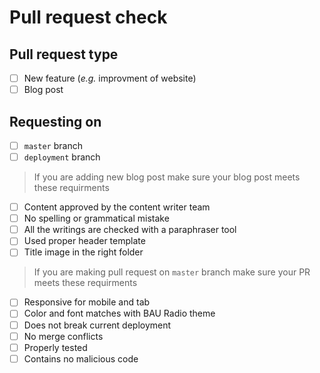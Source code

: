 # Pull request check

## Pull request type
- [ ] New feature (*e.g.* improvment of website)
- [ ] Blog post 

## Requesting on
- [ ] `master` branch
- [ ] `deployment` branch

> If you are adding new blog post make sure your blog post meets these requirments

- [ ] Content approved by the content writer team
- [ ] No spelling or grammatical mistake
- [ ] All the writings are checked with a paraphraser tool
- [ ] Used proper header template
- [ ] Title image in the right folder

> If you are making pull request on `master` branch make sure your PR meets these requirments

- [ ] Responsive for mobile and tab
- [ ] Color and font matches with BAU Radio theme
- [ ] Does not break current deployment
- [ ] No merge conflicts
- [ ] Properly tested
- [ ] Contains no malicious code

